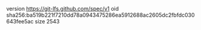 version https://git-lfs.github.com/spec/v1
oid sha256:ba519b221f7210dd78a0943475286ea5912688ac2605dc2fbfdc030643fee5ac
size 2543
